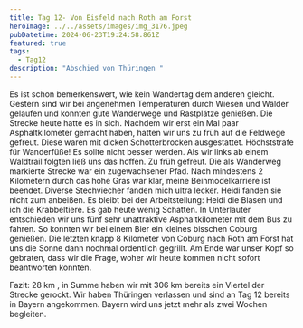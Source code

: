 ```yaml
---
title: Tag 12- Von Eisfeld nach Roth am Forst
heroImage: ../../assets/images/img_3176.jpeg
pubDatetime: 2024-06-23T19:24:58.861Z
featured: true
tags:
  - Tag12
description: "Abschied von Thüringen "
---
```

Es ist schon bemerkenswert, wie kein Wandertag dem anderen gleicht. Gestern sind wir bei angenehmen Temperaturen durch Wiesen und Wälder gelaufen und  konnten gute Wanderwege und Rastplätze genießen. Die Strecke heute hatte es in sich. Nachdem wir erst ein Mal paar Asphaltkilometer gemacht haben, hatten wir uns zu früh auf die Feldwege gefreut. Diese waren  mit dicken Schotterbrocken ausgestattet. Höchststrafe für Wanderfüße!  Es sollte nicht besser werden. Als wir links ab einem Waldtrail folgten ließ uns das hoffen. Zu früh gefreut. Die als  Wanderweg markierte Strecke war ein zugewachsener Pfad. Nach mindestens 2 Kilometern durch das hohe Gras war klar, meine Beinmodelkarriere ist beendet. Diverse Stechviecher fanden mich ultra lecker. Heidi fanden sie nicht zum anbeißen. Es bleibt bei der Arbeitsteilung: Heidi die Blasen und ich die Krabbeltiere.                                                     Es gab heute wenig Schatten. In Unterlauter entschieden wir uns fünf sehr unattraktive Asphaltkilometer mit dem Bus zu fahren. So konnten wir bei einem Bier ein kleines bisschen Coburg genießen. Die letzten knapp  8 Kilometer von Coburg nach Roth am Forst hat uns die Sonne dann nochmal ordentlich gegrillt. Am Ende war unser Kopf so gebraten, dass wir die Frage, woher wir heute kommen nicht sofort beantworten konnten. 

Fazit: 28 km , in Summe haben wir mit  306 km bereits ein Viertel der Strecke gerockt. Wir haben Thüringen verlassen und sind an Tag 12 bereits in Bayern angekommen. Bayern wird uns jetzt mehr als zwei Wochen begleiten.